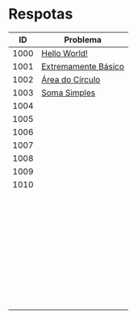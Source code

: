 # Respotas

| ID   | Problema |
| ---- | -------- |
| 1000 | [Hello World!](https://github.com/JefersonMelo/01-URI/tree/master/01-Iniciante/URI_1000)    |
| 1001 | [Extremamente Básico](https://github.com/JefersonMelo/01-URI/tree/master/01-Iniciante/URI_1001)    |
| 1002 | [Área do Círculo](https://github.com/JefersonMelo/01-URI/tree/master/01-Iniciante/URI_1002)    |
| 1003 | [Soma Simples](https://github.com/JefersonMelo/01-URI/tree/master/01-Iniciante/URI_1003)    |
| 1004 | [](https://github.com/JefersonMelo/01-URI/tree/master/01-Iniciante/URI_1004)     |
| 1005 | [](https://github.com/JefersonMelo/01-URI/tree/master/01-Iniciante/URI_1005)     |
| 1006 | [](https://github.com/JefersonMelo/01-URI/tree/master/01-Iniciante/URI_1006)     |
| 1007 | [](https://github.com/JefersonMelo/01-URI/tree/master/01-Iniciante/URI_1007)     |
| 1008 | [](https://github.com/JefersonMelo/01-URI/tree/master/01-Iniciante/URI_1008)     |
| 1009 | [](https://github.com/JefersonMelo/01-URI/tree/master/01-Iniciante/URI_1009)     |
| 1010 | [](https://github.com/JefersonMelo/01-URI/tree/master/01-Iniciante/URI_1010)     |
|      | []()     |
|      | []()     |
|      | []()     |
|      | []()     |
|      | []()     |
|      | []()     |
|      | []()     |
|      | []()     |
|      | []()     |
|      | []()     |
|      | []()     |
|      | []()     |
|      | []()     |
|      | []()     |
|      | []()     |
|      | []()     |
|      | []()     |
|      | []()     |
|      | []()     |
|      | []()     |
|      | []()     |
|      | []()     |
|      | []()     |
|      | []()     |
|      | []()     |
|      | []()     |
|      | []()     |
|      | []()     |
|      | []()     |
|      | []()     |
|      | []()     |
|      | []()     |
|      | []()     |
|      | []()     |
|      | []()     |
|      | []()     |
|      | []()     |
|      | []()     |
|      | []()     |